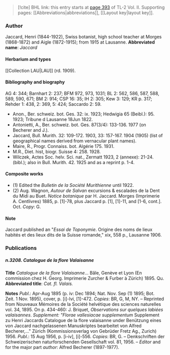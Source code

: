 > [!cite] BHL link: this entry starts at [page 393](https://www.biodiversitylibrary.org/page/33068635) of TL-2 Vol. II.
> Supporting pages: [[Abbreviations|abbreviations]], [[Layout key|layout key]].

### Author

Jaccard, Henri (1844-1922), Swiss botanist, high school teacher at Morges (1868-1872) and Aigle (1872-1915); from 1915 at Lausanne. 
**Abbreviated name**: *Jaccard*

#### Herbarium and types

[[Collection LAU|LAU]] (rd. 1909).

#### Bibliography and biography

AG 4: 344; Barnhart 2: 237; BFM 972, 973, 1031; BL 2: 562, 586, 587, 588, 589, 590, 671; BM 2: 914; CSP 16: 35; IH 2: 305; Kew 3: 129; KR p. 317; Rehder 1: 438, 2: 369, 5: 424; Saccardo 2: 59.
- Anon., Ber. schweiz. bot. Ges. 32: ix. 1923; Hedwigia 65 (Beibl.): 95. 1923; Tribune d Lausanne 18Jun 1822.
- Antonietti, A., Ber. schweiz. bot. Ges. 87(3/4): 133-136. 1977 (on Becherer and J.).
- Jaccard, Bull. Murith. 32: 109-172. 1903, 33: 157-167. 1904 (1905) (list of geographical names derived from vernacular plant names).
- Maire, R., Progr. Connaiss. bot. Algérie 175. 1931.
- M.R., Diet. hist, biogr. Suisse 4: 258. 1928.
- Wilczek, Actes Soc. helv. Sci. nat., Zermatt 1923, 2 (annexe): 21-24. (bibl.); also in Bull. Murith. 42. 1925 and as a reprint p. 1-4.

#### Composite works

- (1) Edited the *Bulletin de la Société Murithienne* until 1922.
- (2) Aug. Wagnon, *Autour de Salvan* excursions & escalades de la Dent du Midi au Buet. *Notice botanique* par H. Jaccard. Morges (Imprimerie A. Centlivres) 1885, p. \[1\]-78, plus Jaccard p. \[1\], \[1\]-11, and \[1-6, cont.\]. Oct. *Copy*: G.

#### Note

Jaccard published an "*Essai de Toponymie*. Origine des noms de lieux habités et des lieux dits de la Suisse romande," xix, 558 p., Lausanne 1906.

### Publications

##### n.3208. Catalogue de la flore Valaisanne

**Title**
*Catalogue de la flore Valaisanne*... Bâle, Genève et Lyon (En commission chez H. Georg. Imprimerie Zurcher & Furber à Zürich) 1895. Qu.
**Abbreviated title**: *Cat. fl. Valais.*

**Notes**
*Publ*.: Apr-Aug 1895 (p. iv: Dec 1894; Nat. Nov. Sep (1) 1895; Bot. Zeit. 1 Nov. 1895), cover, p. \[i\]-lvi, \[1\]-472. *Copies*: BR, G, M, NY. – Reprinted from Nouveaux Mémoires de la Société helvétique des sciences naturelles vol. 34, 1895. On p. 434-460: J. Briquet, *Observations sur quelques labiées valaisannes*.
*Supplement: "Florae vallesiacae supplementum* Supplement zu Henri Jaccards Catalogue de la flore valaisanne under Benützung eines von Jaccard nachgelassenen Manuskriptes bearbeitet von Alfred Becherer,..." Zürich (Kommissionsverlag von Gebrüder Fretz Ag., Zurich) 1956. *Publ*.: 15 Aug 1956, p. \[i-iv\], \[i\]-556. *Copies*: BR, G. – Denkschriften der Schweizerischen naturforschenden Gesellschaft vol. 81, 1956. – *Editor* and for the major part *author*: Alfred Becherer (1897-1977).


